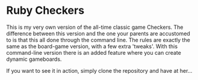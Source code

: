 # Ruby Checkers

This is my very own version of the all-time classic game Checkers. The difference between this version and the one your parents are accustomed to is that this all done through the command line. The rules are exactly the same as the board-game version, with a few extra 'tweaks'. With this command-line version there is an added feature where you can create dynamic gameboards.

If you want to see it in action, simply clone the repository and have at her...
